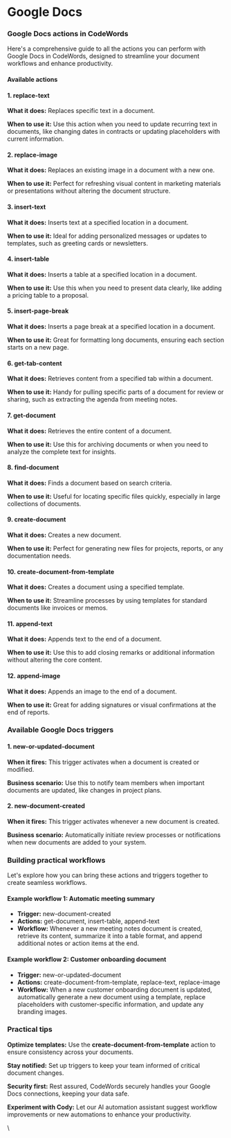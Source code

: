 # Google Docs

### Google Docs actions in CodeWords

Here's a comprehensive guide to all the actions you can perform with Google Docs in CodeWords, designed to streamline your document workflows and enhance productivity.

#### Available actions

#### 1. replace-text

**What it does:** Replaces specific text in a document.

**When to use it:** Use this action when you need to update recurring text in documents, like changing dates in contracts or updating placeholders with current information.

#### 2. replace-image

**What it does:** Replaces an existing image in a document with a new one.

**When to use it:** Perfect for refreshing visual content in marketing materials or presentations without altering the document structure.

#### 3. insert-text

**What it does:** Inserts text at a specified location in a document.

**When to use it:** Ideal for adding personalized messages or updates to templates, such as greeting cards or newsletters.

#### 4. insert-table

**What it does:** Inserts a table at a specified location in a document.

**When to use it:** Use this when you need to present data clearly, like adding a pricing table to a proposal.

#### 5. insert-page-break

**What it does:** Inserts a page break at a specified location in a document.

**When to use it:** Great for formatting long documents, ensuring each section starts on a new page.

#### 6. get-tab-content

**What it does:** Retrieves content from a specified tab within a document.

**When to use it:** Handy for pulling specific parts of a document for review or sharing, such as extracting the agenda from meeting notes.

#### 7. get-document

**What it does:** Retrieves the entire content of a document.

**When to use it:** Use this for archiving documents or when you need to analyze the complete text for insights.

#### 8. find-document

**What it does:** Finds a document based on search criteria.

**When to use it:** Useful for locating specific files quickly, especially in large collections of documents.

#### 9. create-document

**What it does:** Creates a new document.

**When to use it:** Perfect for generating new files for projects, reports, or any documentation needs.

#### 10. create-document-from-template

**What it does:** Creates a document using a specified template.

**When to use it:** Streamline processes by using templates for standard documents like invoices or memos.

#### 11. append-text

**What it does:** Appends text to the end of a document.

**When to use it:** Use this to add closing remarks or additional information without altering the core content.

#### 12. append-image

**What it does:** Appends an image to the end of a document.

**When to use it:** Great for adding signatures or visual confirmations at the end of reports.

### Available Google Docs triggers

#### 1. new-or-updated-document

**When it fires:** This trigger activates when a document is created or modified.

**Business scenario:** Use this to notify team members when important documents are updated, like changes in project plans.

#### 2. new-document-created

**When it fires:** This trigger activates whenever a new document is created.

**Business scenario:** Automatically initiate review processes or notifications when new documents are added to your system.

### Building practical workflows

Let's explore how you can bring these actions and triggers together to create seamless workflows.

#### Example workflow 1: Automatic meeting summary

* **Trigger:** new-document-created
* **Actions:** get-document, insert-table, append-text
* **Workflow:** Whenever a new meeting notes document is created, retrieve its content, summarize it into a table format, and append additional notes or action items at the end.

#### Example workflow 2: Customer onboarding document

* **Trigger:** new-or-updated-document
* **Actions:** create-document-from-template, replace-text, replace-image
* **Workflow:** When a new customer onboarding document is updated, automatically generate a new document using a template, replace placeholders with customer-specific information, and update any branding images.

### Practical tips

**Optimize templates:** Use the **create-document-from-template** action to ensure consistency across your documents.

**Stay notified:** Set up triggers to keep your team informed of critical document changes.

**Security first:** Rest assured, CodeWords securely handles your Google Docs connections, keeping your data safe.

**Experiment with Cody:** Let our AI automation assistant suggest workflow improvements or new automations to enhance your productivity.

\
